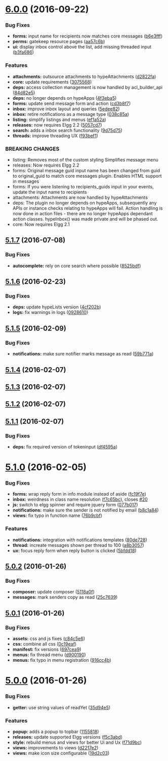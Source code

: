<a name="6.0.0"></a>
# [6.0.0](https://github.com/hypeJunction/hypeInbox/compare/5.1.7...v6.0.0) (2016-09-22)


### Bug Fixes

* **forms:** input name for recipients now matches core messages ([b6e3fff](https://github.com/hypeJunction/hypeInbox/commit/b6e3fff))
* **perms:** gatekeep resource pages ([aa57c6b](https://github.com/hypeJunction/hypeInbox/commit/aa57c6b))
* **ui:** display inbox control above the list, add missing threaded input ([b3fa686](https://github.com/hypeJunction/hypeInbox/commit/b3fa686))

### Features

* **attachments:** outsource attachments to hypeAttachments ([d2822fa](https://github.com/hypeJunction/hypeInbox/commit/d2822fa))
* **core:** update requirements ([3075568](https://github.com/hypeJunction/hypeInbox/commit/3075568))
* **deps:** access collection management is now handled by acl_builder_api ([84d82e5](https://github.com/hypeJunction/hypeInbox/commit/84d82e5))
* **deps:** no longer depends on hypeApps ([4f3eba5](https://github.com/hypeJunction/hypeInbox/commit/4f3eba5))
* **forms:** update send message form and action ([cd3b8f7](https://github.com/hypeJunction/hypeInbox/commit/cd3b8f7))
* **inbox:** improve inbox layout and queries ([5edee82](https://github.com/hypeJunction/hypeInbox/commit/5edee82))
* **inbox:** retire notifications as a message type ([038c85a](https://github.com/hypeJunction/hypeInbox/commit/038c85a))
* **listing:** simplify listings and menus ([ef1a52a](https://github.com/hypeJunction/hypeInbox/commit/ef1a52a))
* **releases:** now requires Elgg 2.2 ([5057cd7](https://github.com/hypeJunction/hypeInbox/commit/5057cd7))
* **search:** adds a inbox search functionality ([9d75d75](https://github.com/hypeJunction/hypeInbox/commit/9d75d75))
* **threads:** improve threading UX ([f93bef1](https://github.com/hypeJunction/hypeInbox/commit/f93bef1))


### BREAKING CHANGES

* listing: Removes most of the custom styling
Simplifies message menu
* releases: Now requires Elgg 2.2
* forms: Original message guid input name has been changed from guid to original_guid
to match core messages plugin.
Enables HTML support in messages
* forms: If you were listening to recipients_guids input in your events,
update the input name to recipients
* attachments: Attachments are now handled by hypeAttachments
* deps: The plugin no longer depends on hypeApps, subsequently any APIs
or instance checks relating to hypeApps will fail.
Action handling is now done in action files - there are no
longer hypeApps dependant action classes.
hypeInbox() was made private and will be phased out.
* core: Now requires Elgg 2.1



<a name="5.1.7"></a>
## [5.1.7](https://github.com/hypeJunction/hypeInbox/compare/5.1.6...v5.1.7) (2016-07-08)


### Bug Fixes

* **autocomplete:** rely on core search where possible ([8525bdf](https://github.com/hypeJunction/hypeInbox/commit/8525bdf))



<a name="5.1.6"></a>
## [5.1.6](https://github.com/hypeJunction/hypeInbox/compare/5.1.5...v5.1.6) (2016-02-23)


### Bug Fixes

* **deps:** update hypeLists version ([4cf202b](https://github.com/hypeJunction/hypeInbox/commit/4cf202b))
* **logs:** fix warnings in logs ([0928610](https://github.com/hypeJunction/hypeInbox/commit/0928610))



<a name="5.1.5"></a>
## [5.1.5](https://github.com/hypeJunction/hypeInbox/compare/5.1.4...v5.1.5) (2016-02-09)


### Bug Fixes

* **notifications:** make sure notifier marks message as read ([59b771a](https://github.com/hypeJunction/hypeInbox/commit/59b771a))



<a name="5.1.4"></a>
## [5.1.4](https://github.com/hypeJunction/hypeInbox/compare/5.1.3...v5.1.4) (2016-02-07)




<a name="5.1.3"></a>
## [5.1.3](https://github.com/hypeJunction/hypeInbox/compare/5.1.2...v5.1.3) (2016-02-07)




<a name="5.1.2"></a>
## [5.1.2](https://github.com/hypeJunction/hypeInbox/compare/5.1.1...v5.1.2) (2016-02-07)




<a name="5.1.1"></a>
## [5.1.1](https://github.com/hypeJunction/hypeInbox/compare/5.1.0...v5.1.1) (2016-02-07)


### Bug Fixes

* **deps:** fix required version of tokeninput ([df4595a](https://github.com/hypeJunction/hypeInbox/commit/df4595a))



<a name="5.1.0"></a>
# [5.1.0](https://github.com/hypeJunction/hypeInbox/compare/5.0.2...v5.1.0) (2016-02-05)


### Bug Fixes

* **forms:** wrap reply form in info module instead of aside ([fc19f7e](https://github.com/hypeJunction/hypeInbox/commit/fc19f7e))
* **inbox:** weirdness in class name resolution ([f7c65bc](https://github.com/hypeJunction/hypeInbox/commit/f7c65bc)), closes [#20](https://github.com/hypeJunction/hypeInbox/issues/20)
* **js:** switch to elgg spinner and require jquery form ([077b017](https://github.com/hypeJunction/hypeInbox/commit/077b017))
* **notifications:** make sure the sender is not notified by email ([b8c1a84](https://github.com/hypeJunction/hypeInbox/commit/b8c1a84))
* **views:** fix typo in function name ([76b9cbf](https://github.com/hypeJunction/hypeInbox/commit/76b9cbf))

### Features

* **notifications:** integration with notifications templates ([80de728](https://github.com/hypeJunction/hypeInbox/commit/80de728))
* **thread:** increate messages shown per thread to 100 ([a8b3057](https://github.com/hypeJunction/hypeInbox/commit/a8b3057))
* **ux:** focus reply form when reply button is clicked ([5bfdd18](https://github.com/hypeJunction/hypeInbox/commit/5bfdd18))



<a name="5.0.2"></a>
## [5.0.2](https://github.com/hypeJunction/hypeInbox/compare/5.0.1...v5.0.2) (2016-01-26)


### Bug Fixes

* **composer:** update composer ([5118a0f](https://github.com/hypeJunction/hypeInbox/commit/5118a0f))
* **messages:** mark senders copy as read ([25c7639](https://github.com/hypeJunction/hypeInbox/commit/25c7639))



<a name="5.0.1"></a>
## [5.0.1](https://github.com/hypeJunction/hypeInbox/compare/5.0.0...v5.0.1) (2016-01-26)


### Bug Fixes

* **assets:** css and js fixes ([c84c5e6](https://github.com/hypeJunction/hypeInbox/commit/c84c5e6))
* **css:** combine all css ([0c19eaf](https://github.com/hypeJunction/hypeInbox/commit/0c19eaf))
* **manifest:** fix versions ([697cea9](https://github.com/hypeJunction/hypeInbox/commit/697cea9))
* **menus:** fix thread menu ([d900190](https://github.com/hypeJunction/hypeInbox/commit/d900190))
* **menus:** fix typo in menu registration ([916cc4b](https://github.com/hypeJunction/hypeInbox/commit/916cc4b))



<a name="5.0.0"></a>
# [5.0.0](https://github.com/hypeJunction/hypeInbox/compare/4.2.0...v5.0.0) (2016-01-26)


### Bug Fixes

* **getter:** use string values of readYet ([35d94e5](https://github.com/hypeJunction/hypeInbox/commit/35d94e5))

### Features

* **popup:** adds a popup to topbar ([1155818](https://github.com/hypeJunction/hypeInbox/commit/1155818))
* **releases:** update supported Elgg versions ([f5c3abd](https://github.com/hypeJunction/hypeInbox/commit/f5c3abd))
* **style:** rebuild menus and views for better Ui and Ux ([f71d9bc](https://github.com/hypeJunction/hypeInbox/commit/f71d9bc))
* **views:** improvements to views ([d2217e2](https://github.com/hypeJunction/hypeInbox/commit/d2217e2))
* **views:** make icon size configurable ([19d2c03](https://github.com/hypeJunction/hypeInbox/commit/19d2c03))



